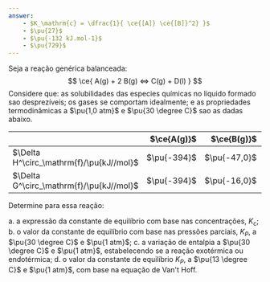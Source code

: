 ```yaml
---
answer:
    - $K_\mathrm{c} = \dfrac{1}{ \ce{[A]} \ce{[B]}^2} }$
    - $\pu{27}$
    - $\pu{-132 kJ.mol-1}$
    - $\pu{729}$
---
```


Seja a reação genérica balanceada:
$$
    \ce{ A(g) + 2 B(g) <=> C(g) + D(l) }
$$
Considere que: as solubilidades das especies químicas no líquido formado sao desprezíveis; os
gases se comportam idealmente; e as propriedades termodinâmicas a $\pu{1,0 atm}$ e $\pu{30 \degree C}$ sao as dadas abaixo.

|                                          | $\ce{A(g)}$ |  $\ce{B(g)}$ | $\ce{C(g)}$ | $\ce{D(l)}$ |
| :--------------------------------------- | ----------: | -----------: | ----------: | ----------: |
| $\Delta H^\circ_\mathrm{f}/\pu{kJ//mol}$ | $\pu{-394}$ | $\pu{-47,0}$ | $\pu{-334}$ | $\pu{-286}$ |
| $\Delta G^\circ_\mathrm{f}/\pu{kJ//mol}$ | $\pu{-394}$ | $\pu{-16,0}$ | $\pu{-197}$ | $\pu{-237}$ |

Determine para essa reação:

a. a expressão da constante de equilíbrio com base nas concentrações, $K_\mathrm{c}$;
b. o valor da constante de equilíbrio com base nas pressões parciais, $K_P$, a $\pu{30 \degree C}$ e $\pu{1 atm}$;
c. a variação de entalpia a $\pu{30 \degree C}$ e $\pu{1 atm}$, estabelecendo se a reação exotérmica ou endotérmica;
d. o valor da constante de equilíbrio $K_P$, a $\pu{13 \degree C}$ e $\pu{1 atm}$, com base na equação de Van't Hoff.
